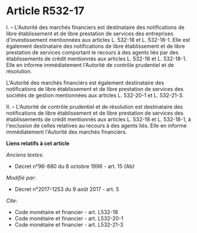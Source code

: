 # Article R532-17

I. – L'Autorité des marchés financiers est destinataire des notifications de libre établissement et de libre prestation de
services des entreprises d'investissement mentionnées aux articles L. 532-18 et L. 532-18-1. Elle est également destinataire
des notifications de libre établissement et de libre prestation de services comportant le recours à des agents liés par des
établissements de crédit mentionnés aux articles L. 532-18 et L. 532-18-1. Elle en informe immédiatement l'Autorité de
contrôle prudentiel et de résolution.

L'Autorité des marchés financiers est également destinataire des notifications de libre établissement et de libre prestation
de services des sociétés de gestion mentionnées aux articles L. 532-20-1 et L. 532-21-3.

II. – L'Autorité de contrôle prudentiel et de résolution est destinataire des notifications de libre établissement et de
libre prestation de services des établissements de crédit mentionnés aux articles L. 532-18 et L. 532-18-1, à l'exclusion de
celles relatives au recours à des agents liés. Elle en informe immédiatement l'Autorité des marchés financiers.

**Liens relatifs à cet article**

_Anciens textes_:

  - Décret n°96-880 du 8 octobre 1996 - art. 15 (Ab)

_Modifié par_:

  - Décret n°2017-1253 du 9 août 2017 - art. 5

_Cite_:

  - Code monétaire et financier - art. L532-18
  - Code monétaire et financier - art. L532-20-1
  - Code monétaire et financier - art. L532-21-3
